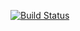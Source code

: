 [![Build Status](https://travis-ci.org/davitoledo/curso_exin.svg?branch=master)](https://travis-ci.org/davitoledo/curso_exin)
